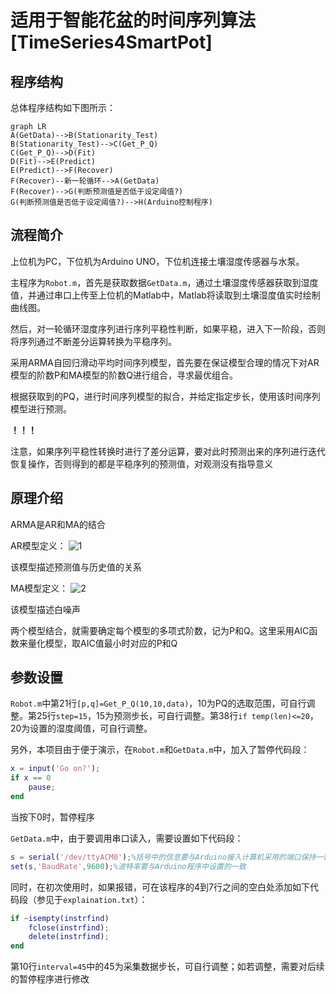 # 适用于智能花盆的时间序列算法[TimeSeries4SmartPot]

## 程序结构

总体程序结构如下图所示：

```mermaid
graph LR
A(GetData)-->B(Stationarity_Test)
B(Stationarity_Test)-->C(Get_P_Q)
C(Get_P_Q)-->D(Fit)
D(Fit)-->E(Predict)
E(Predict)-->F(Recover)
F(Recover)--新一轮循环-->A(GetData)
F(Recover)-->G(判断预测值是否低于设定阈值?)
G(判断预测值是否低于设定阈值?)-->H(Arduino控制程序)
```


## 流程简介

上位机为PC，下位机为Arduino UNO，下位机连接土壤湿度传感器与水泵。

主程序为`Robot.m`，首先是获取数据`GetData.m`，通过土壤湿度传感器获取到湿度值，并通过串口上传至上位机的Matlab中，Matlab将读取到土壤湿度值实时绘制曲线图。

然后，对一轮循环湿度序列进行序列平稳性判断，如果平稳，进入下一阶段，否则将序列通过不断差分运算转换为平稳序列。

采用ARMA自回归滑动平均时间序列模型，首先要在保证模型合理的情况下对AR模型的阶数P和MA模型的阶数Q进行组合，寻求最优组合。

根据获取到的PQ，进行时间序列模型的拟合，并给定指定步长，使用该时间序列模型进行预测。

**！！！**

注意，如果序列平稳性转换时进行了差分运算，要对此时预测出来的序列进行迭代恢复操作，否则得到的都是平稳序列的预测值，对观测没有指导意义

## 原理介绍

ARMA是AR和MA的结合

AR模型定义：
![1](http://latex.codecogs.com/svg.latex?X_t=\sum_{i=1}^p\alpha_iX_{t-i}+\varepsilon_t)

该模型描述预测值与历史值的关系

MA模型定义：
![2](http://latex.codecogs.com/svg.latex?Y_t=\sum_{i=1}^q\beta_i\varepsilon_{t-i}+\varepsilon_t)

该模型描述白噪声

两个模型结合，就需要确定每个模型的多项式阶数，记为P和Q。这里采用AIC函数来量化模型，取AIC值最小时对应的P和Q

## 参数设置

`Robot.m`中第21行`[p,q]=Get_P_Q(10,10,data)`，10为PQ的选取范围，可自行调整。第25行`step=15`，15为预测步长，可自行调整。第38行`if temp(len)<=20`，20为设置的湿度阈值，可自行调整。

另外，本项目由于便于演示，在`Robot.m`和`GetData.m`中，加入了暂停代码段：

```matlab
x = input('Go on?');
if x == 0
	pause;
end
```

当按下0时，暂停程序

`GetData.m`中，由于要调用串口读入，需要设置如下代码段：

```matlab
s = serial('/dev/ttyACM0');%括号中的信息要与Arduino接入计算机采用的端口保持一致
set(s,'BaudRate',9600);%波特率要与Arduino程序中设置的一致
```

同时，在初次使用时，如果报错，可在该程序的4到7行之间的空白处添加如下代码段（参见于`explaination.txt`）：

```matlab
if ~isempty(instrfind)
	fclose(instrfind);
	delete(instrfind);
end
```

第10行`interval=45`中的45为采集数据步长，可自行调整；如若调整，需要对后续的暂停程序进行修改





